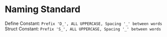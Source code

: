 # Naming Standard

Define Constant: `Prefix 'D_', ALL UPPERCASE, Spacing '_' between words`
Struct Constant: `Prefix 'S_', ALL UPPERCASE, Spacing '_' between words`
